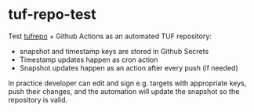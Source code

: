 # tuf-repo-test

Test [tufrepo](https://github.com/vmware-labs/repository-editor-for-tuf) + Github Actions as an automated TUF repository:
 * snapshot and timestamp keys are stored in Github Secrets
 * Timestamp updates happen as cron action
 * Snapshot updates happen as an action after every push (if needed)

In practice developer can edit and sign e.g. targets with appropriate keys, push their changes, and the automation will update the snapshot so the repository is valid.
 
